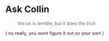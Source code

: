 # Ask Collin

> the ux is terrible, but it does the trick

( no really, you _wont_ figure it out on your own )
